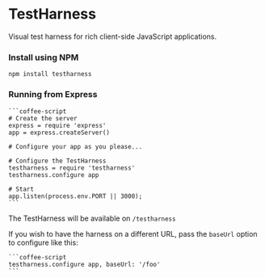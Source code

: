 # TestHarness

Visual test harness for rich client-side JavaScript applications.


### Install using NPM

    npm install testharness


### Running from Express

    ```coffee-script
    # Create the server
    express = require 'express'
    app = express.createServer()

    # Configure your app as you please...

    # Configure the TestHarness
    testharness = require 'testharness'
    testharness.configure app

    # Start
    app.listen(process.env.PORT || 3000);
    ```

The TestHarness will be available on `/testharness`

If you wish to have the harness on a different URL, pass the `baseUrl`
option to configure like this:

    ```coffee-script
    testharness.configure app, baseUrl: '/foo'
    ```